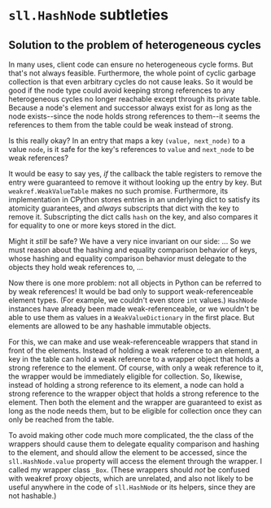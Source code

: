 # `sll.HashNode` subtleties

## Solution to the problem of heterogeneous cycles

In many uses, client code can ensure no heterogeneous cycle forms. But that's
not always feasible. Furthermore, the whole point of cyclic garbage collection
is that even arbitrary cycles do not cause leaks. So it would be good if the
node type could avoid keeping strong references to any heterogeneous cycles no
longer reachable except through its private table. Because a node's element and
successor always exist for as long as the node exists--since the node holds
strong references to them--it seems the references to them from the table could
be weak instead of strong.

Is this really okay? In an entry that maps a key `(value, next_node)` to a
value `node`, is it safe for the key's references to `value` and `next_node` to
be weak references?

It would be easy to say yes, *if* the callback the table registers to remove
the entry were guaranteed to remove it without looking up the entry by key. But
`weakref.WeakValueTable` makes no such promise. Furthermore, its implementation
in CPython stores entries in an underlying dict to satisfy its atomicity
guarantees, and *always* subscripts that dict with the key to remove it.
Subscripting the dict calls `hash` on the key, and also compares it for
equality to one or more keys stored in the dict.

<!-- FIXME: Finish writing the text from here to the HTML comment below. -->
Might it *still* be safe? We have a very nice invariant on our side:
...
So we must reason about the hashing and equality comparison behavior of keys,
whose hashing and equality comparison behavior must delegate to the objects
they hold weak references to, ...
<!-- ^^^^^^ Finish writing the text from the above HTML comment to here. -->

Now there is one more problem: not all objects in Python can be referred to by
weak references! It would be bad only to support weak-referenceable element
types. (For example, we couldn't even store `int` values.) `HashNode` instances
have already been made weak-referenceable, or we wouldn't be able to use them
as values in a `WeakValueDictionary` in the first place. But elements are
allowed to be any hashable immutable objects.

For this, we can make and use weak-referenceable wrappers that stand in front
of the elements. Instead of holding a weak reference to an element, a key in
the table can hold a weak reference to a wrapper object that holds a strong
reference to the element. Of course, with only a weak reference to it, the
wrapper would be immediately eligible for collection. So, likewise, instead of
holding a strong reference to its element, a node can hold a strong reference
to the wrapper object that holds a strong reference to the element. Then both
the element and the wrapper are guaranteed to exist as long as the node needs
them, but to be eligible for collection once they can only be reached from the
table.

To avoid making other code much more complicated, the the class of the wrappers
should cause them to delegate equality comparison and hashing to the element,
and should allow the element to be accessed, since the `sll.HashNode.value`
property will access the element through the wrapper. I called my wrapper class
`_Box`. (These wrappers should *not* be confused with weakref proxy objects,
which are unrelated, and also not likely to be useful anywhere in the code of
`sll.HashNode` or its helpers, since they are not hashable.)

